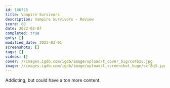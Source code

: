 ```yaml
---
id: 186725
title: Vampire Survivors
description: Vampire Survivors - Review
score: 80
date: 2022-02-07
completed: true
goty: []
modified_date: 2023-03-01
screenshots: []
tags: []
videos: []
cover: //images.igdb.com/igdb/image/upload/t_cover_big/co4bzv.jpg
image: //images.igdb.com/igdb/image/upload/t_screenshot_huge/scf8q3.jpg
---
```

Addicting, but could have a ton more content.